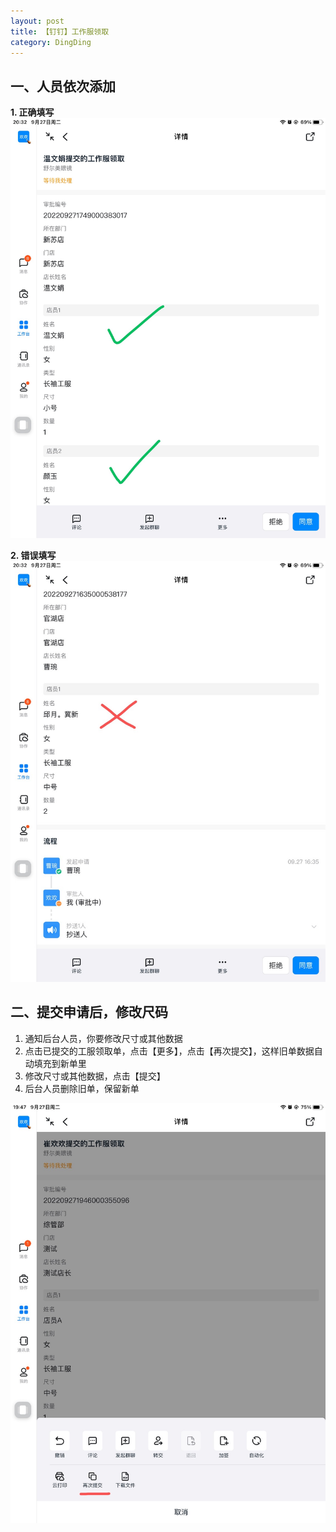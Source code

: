 ```yaml
---
layout: post
title: 【钉钉】工作服领取
category: DingDing
---
```


## 一、人员依次添加
**1. 正确填写**
![pass](/images/56EF4CCB-1906-41B7-B093-FEA88E19EEA7.jpeg)

**2. 错误填写**
![error](/images/9B1A91D5-AA6C-4A07-9065-4FE88FE47B3E.jpeg)

## 二、提交申请后，修改尺码

1. 通知后台人员，你要修改尺寸或其他数据
2. 点击已提交的工服领取单，点击【更多】，点击【再次提交】，这样旧单数据自动填充到新单里
3. 修改尺寸或其他数据，点击【提交】
4. 后台人员删除旧单，保留新单

![edit](/images/FFF66AB8-90B2-4106-AD2E-E1D1AAFAEACB.jpeg)

